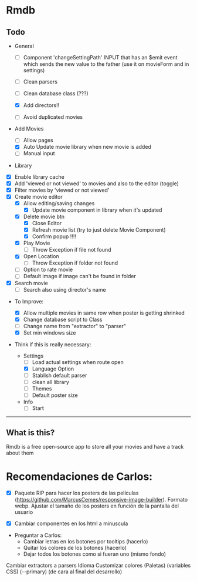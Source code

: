 # Rmdb

## Todo

- General

  - [ ] Component 'changeSettingPath' INPUT that has an \$emit event which sends the new value to the father (use it on movieForm and in settings)
  - [ ] Clean parsers
  - [ ] Clean database class (???)
  - [x] Add directors!!

  - [ ] Avoid duplicated movies

- Add Movies

  - [ ] Allow pages
  - [x] Auto Update movie library when new movie is added
  - [ ] Manual input

- Library

* [x] Enable library cache
* [x] Add 'viewed or not viewed' to movies and also to the editor (toggle)
* [x] Filter movies by 'viewed or not viewed'
* [x] Create movie editor
  - [x] Allow editing/saving changes
    - [x] Update movie component in library when it's updated
  - [x] Delete movie btn
    - [x] Close Editor
    - [x] Refresh movie list (try to just delete Movie Component)
    - [x] Confirm popup !!!!
  - [x] Play Movie
    - [ ] Throw Exception if file not found
  - [x] Open Location
    - [ ] Throw Exception if folder not found
  - [ ] Option to rate movie
  - [ ] Default image if image can't be found in folder
* [x] Search movie
  - [ ] Search also using director's name
* To Improve:

  - [x] Allow multiple movies in same row when poster is getting shrinked
  - [x] Change database script to Class
  - [ ] Change name from "extractor" to "parser"
  - [x] Set min windows size

* Think if this is really necessary:

  - Settings
    - [ ] Load actual settings when route open
    - [x] Language Option
    - [ ] Stablish default parser
    - [ ] clean all library
    - [ ] Themes
    - [ ] Default poster size
  - Info
    - [ ] Start

---

## What is this?

Rmdb is a free open-source app to store all your movies and have a track about them

# Recomendaciones de Carlos:

- [x] Paquete RIP para hacer los posters de las películas (https://github.com/MarcusCemes/responsive-image-builder). Formato webp. Ajustar el tamaño de los posters en función de la pantalla del usuario

<picture>
  <source src="assets/image_xs.webp">
 <source src="assets/image_xs.png">
</picture>

<source media="min XXX & max XX" src="assets/image_xs.webp">

- [x] Cambiar componentes en los html a minuscula

* Preguntar a Carlos:
  - Cambiar letras en los botones por tooltips (hacerlo)
  - Quitar los colores de los botones (hacerlo)
  - Dejar todos los botones como si fueran uno (mismo fondo)

Cambiar extractors a parsers
Idioma
Customizar colores (Paletas) (variables CSS) (--primary) (de cara al final del desarrollo)
